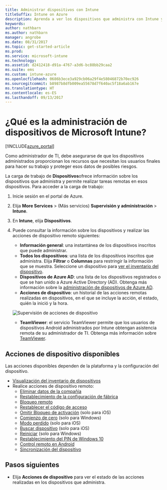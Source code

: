 ```yaml
---
title: Administrar dispositivos con Intune
titleSuffix: Intune on Azure
description: Aprenda a ver los dispositivos que administra con Intune y a realizar varias operaciones en ellos.
keywords: 
author: nathbarn
ms.author: nathbarn
manager: angrobe
ms.date: 08/31/2017
ms.topic: get-started-article
ms.prod: 
ms.service: microsoft-intune
ms.technology: 
ms.assetid: d2412418-d91a-4767-a3d6-bc88bb29caa2
ms.suite: ems
ms.custom: intune-azure
ms.openlocfilehash: 0686b3ece3a929cb06a29f4e58046872b70ec926
ms.sourcegitcommit: b8987b8dfb009ea55678d7f640ac5f18a6ab167e
ms.translationtype: HT
ms.contentlocale: es-ES
ms.lasthandoff: 09/13/2017
---
```

# <a name="what-is-microsoft-intune-device-management"></a>¿Qué es la administración de dispositivos de Microsoft Intune?


[!INCLUDE[azure_portal](./includes/azure_portal.md)]

Como administrador de TI, debe asegurarse de que los dispositivos administrados proporcionan los recursos que necesitan los usuarios finales para hacer su trabajo y proteger esos datos de posibles riesgos.

La carga de trabajo de **Dispositivos**ofrece información sobre los dispositivos que administra y permite realizar tareas remotas en esos dispositivos. Para acceder a la carga de trabajo:

1. Inicie sesión en el portal de Azure.
2. Elija **More Services** >  (Más servicios) **Supervisión y administración** > **Intune**.
3. En **Intune**, elija **Dispositivos**.
4. Puede consultar la información sobre los dispositivos y realizar las acciones de dispositivo remoto siguientes:
    - **Información general**: una instantánea de los dispositivos inscritos que puede administrar.
    - **Todos los dispositivos**: una lista de los dispositivos inscritos que administra. Elija **Filtrar** o **Columnas** para restringir la información que se muestra. Seleccione un dispositivo para [ver el inventario del dispositivo](device-inventory.md).
    - **Dispositivos de Azure AD**: una lista de los dispositivos registrados o que se han unido a Azure Active Directory (AD). Obtenga más información sobre la [administración de dispositivos de Azure AD](https://docs.microsoft.com/azure/active-directory/device-management-introduction).
    - **Acciones de dispositivo**: un historial de las acciones remotas realizadas en dispositivos, en el que se incluye la acción, el estado, quién la inició y la hora.

    ![Supervisión de acciones de dispositivo](./media/monitor-device-actions.png)

    - **TeamViewer**: el servicio TeamViewer permite que los usuarios de dispositivos Android administrados por Intune obtengan asistencia remota de su administrador de TI. Obtenga más información sobre [TeamViewer](device-profile-android-teamviewer.md).

## <a name="available-device-actions"></a>Acciones de dispositivo disponibles
Las acciones disponibles dependen de la plataforma y la configuración del dispositivo.

- [Visualización del inventario de dispositivos](device-inventory.md)
- Realice acciones de dispositivo remoto:
    - [Eliminar datos de la compañía](devices-wipe.md#remove-company-data)
    - [Restablecimiento de la configuración de fábrica](devices-wipe.md#factory-reset)
    - [Bloqueo remoto](device-remote-lock.md)
    - [Restablecer el código de acceso](device-passcode-reset.md)
    - [Omitir Bloqueo de activación](device-activation-lock-bypass.md) (solo para iOS)
    - [Comienzo de cero](device-fresh-start.md) (solo para Windows)
    - [Modo perdido](device-lost-mode.md) (solo para iOS)
    - [Buscar dispositivo](device-locate.md) (solo para iOS)
    - [Reiniciar](device-restart.md) (solo para Windows)
    - [Restablecimiento del PIN de Windows 10](device-windows-pin-reset.md)
    - [Control remoto en Android](device-profile-android-teamviewer.md)
    - [Sincronización del dispositivo](device-sync.md)


## <a name="next-steps"></a>Pasos siguientes

- Elija **Acciones de dispositivo** para ver el estado de las acciones realizadas en los dispositivos que administra.
